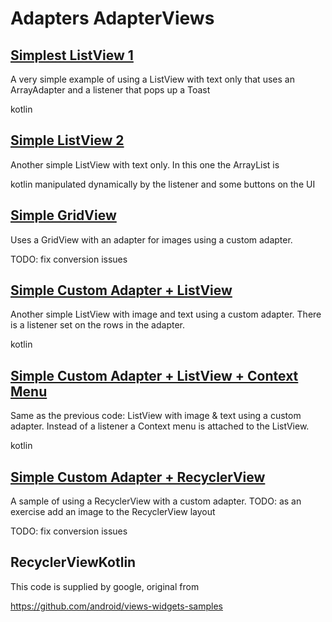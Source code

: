 # Adapters AdapterViews
## [Simplest ListView 1](SimpleListView1)
A very simple example of using a ListView with text only that
uses an ArrayAdapter and a listener  that pops up a Toast

kotlin
## [Simple ListView 2](SimpleListView2)
Another simple ListView with text only.  In this one the ArrayList is

kotlin
manipulated dynamically by the listener and some buttons on the UI
## [Simple GridView](SimpleGridView)
Uses a GridView with an adapter for images using a custom adapter.

TODO: fix conversion issues
## [Simple Custom Adapter + ListView](SimpleCustomLV)
Another simple ListView with image and text using a custom adapter.
There is a listener set on the rows in the adapter.

kotlin
## [Simple Custom Adapter + ListView + Context Menu](SimpleCustomLVContextMenu)
Same as the previous code: ListView with image & text using a custom adapter.
Instead of a listener a Context menu is attached to the ListView.  

kotlin
## [Simple Custom Adapter + RecyclerView](SampleRecyclerView)
A sample of using a RecyclerView with a custom adapter.
TODO:  as an exercise add an image to the RecyclerView layout

TODO: fix conversion issues
## RecyclerViewKotlin
This code is supplied by google, original from 

https://github.com/android/views-widgets-samples

